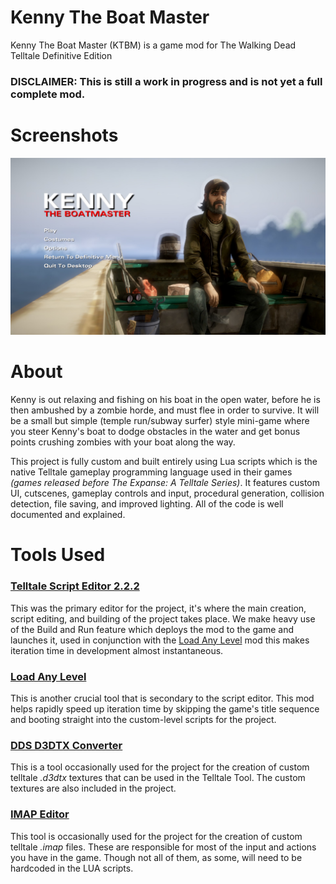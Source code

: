 # Kenny The Boat Master
Kenny The Boat Master (KTBM) is a game mod for The Walking Dead Telltale Definitive Edition

### DISCLAIMER: This is still a work in progress and is not yet a full complete mod.

# Screenshots

![main-menui-wip1](screenshots/main-menu-wip1.jpg)

# About

Kenny is out relaxing and fishing on his boat in the open water, before he is then ambushed by a zombie horde, and must flee in order to survive. It will be a small but simple (temple run/subway surfer) style mini-game where you steer Kenny's boat to dodge obstacles in the water and get bonus points crushing zombies with your boat along the way.

This project is fully custom and built entirely using Lua scripts which is the native Telltale gameplay programming language used in their games *(games released before The Expanse: A Telltale Series)*. It features custom UI, cutscenes, gameplay controls and input, procedural generation, collision detection, file saving, and improved lighting. All of the code is well documented and explained.

# Tools Used

### [Telltale Script Editor 2.2.2](https://github.com/Telltale-Modding-Group/Telltale-Script-Editor)

This was the primary editor for the project, it's where the main creation, script editing, and building of the project takes place. We make heavy use of the Build and Run feature which deploys the mod to the game and launches it, used in conjunction with the [Load Any Level](https://www.nexusmods.com/thewalkingdeadthetelltaledefinitiveseries/mods/7?tab=description) mod this makes iteration time in development almost instantaneous.

### [Load Any Level](https://www.nexusmods.com/thewalkingdeadthetelltaledefinitiveseries/mods/7?tab=description)

This is another crucial tool that is secondary to the script editor. This mod helps rapidly speed up iteration time by skipping the game's title sequence and booting straight into the custom-level scripts for the project.

### [DDS D3DTX Converter](https://github.com/Telltale-Modding-Group/DDS-D3DTX-Converter)

This is a tool occasionally used for the project for the creation of custom telltale *.d3dtx* textures that can be used in the Telltale Tool. The custom textures are also included in the project.

### [IMAP Editor](https://github.com/Telltale-Modding-Group/IMAP-Editor)

This tool is occasionally used for the project for the creation of custom telltale *.imap* files. These are responsible for most of the input and actions you have in the game. Though not all of them, as some, will need to be hardcoded in the LUA scripts.
